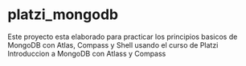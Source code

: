 # platzi_mongodb
Este proyecto esta elaborado para practicar los principios basicos de MongoDB con Atlas, Compass y Shell usando el curso de Platzi Introduccion a MongoDB con Atlass y Compass
